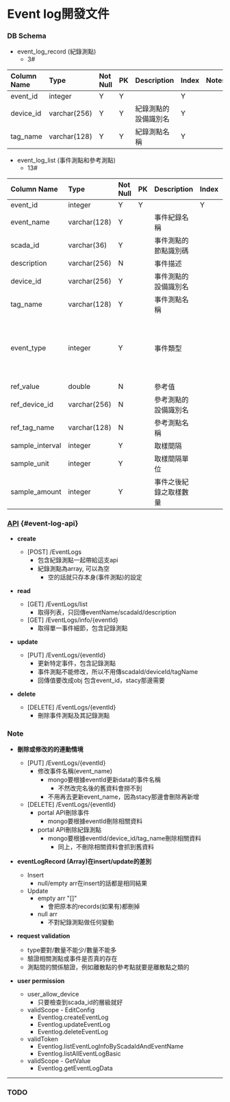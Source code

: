 # Event log開發文件

### DB Schema

* event\_log\_record \(紀錄測點\)
  * 3\#

| Column Name | Type | Not Null | PK | Description | Index | Notes |
| :--- | :--- | :--- | :--- | :--- | :--- | :--- |
| event\_id | integer | Y | Y |  | Y |  |
| device\_id | varchar\(256\) | Y | Y | 紀錄測點的設備識別名 | Y |  |
| tag\_name | varchar\(128\) | Y | Y | 紀錄測點名稱 | Y |  |

* event\_log\_list \(事件測點和參考測點\)
  * 13\#

| Column Name | Type | Not Null | PK | Description | Index | Notes |
| :--- | :--- | :--- | :--- | :--- | :--- | :--- |
| event\_id | integer | Y | Y |  | Y | AUTO\_INCREMENT |
| event\_name | varchar\(128\) | Y |  | 事件紀錄名稱 |  |  |
| scada\_id | varchar\(36\) | Y |  | 事件測點的節點識別碼 |  |  |
| description | varchar\(256\) | N |  | 事件描述 |  |  |
| device\_id | varchar\(256\) | Y |  | 事件測點的設備識別名 |  |  |
| tag\_name | varchar\(128\) | Y |  | 事件測點名稱 |  |  |
| event\_type | integer | Y |  | 事件類型 |  | {1:&gt;=參考值, 2:&lt;=參考值, 3:==參考值, 4:&gt;=參考測點, 5:&lt;=參考測點, 6:==參考測點, 7:依取樣間隔紀錄} |
| ref\_value | double | N |  | 參考值 |  |  |
| ref\_device\_id | varchar\(256\) | N |  | 參考測點的設備識別名 |  |  |
| ref\_tag\_name | varchar\(128\) | N |  | 參考測點名稱 |  |  |
| sample\_interval | integer | Y |  | 取樣間隔 |  |  |
| sample\_unit | integer | Y |  | 取樣間隔單位 |  | value: {1:秒, 2:分, 3:小時} |
| sample\_amount | integer | Y |  | 事件之後紀錄之取樣數量 |  | 值如果為0，代表「持續記錄」 |

### [API](#event-log-api) {#event-log-api}

* **create**

  * \[POST\] /EventLogs
    * 包含紀錄測點一起帶給這支api
    * 紀錄測點為array, 可以為空
      * 空的話就只存本身\(事件測點\)的設定

* **read**

  * \[GET\] /EventLogs/list
    * 取得列表，只回傳eventName/scadaId/description
  * \[GET\] /EventLogs/info/{eventId}
    * 取得單一事件細節，包含記錄測點

* **update**

  * \[PUT\] /EventLogs/{eventId}
    * 更新特定事件，包含記錄測點
    * 事件測點不能修改，所以不用傳scadaId/deviceId/tagName
    * 回傳值要改成obj 包含event\_id，stacy那邊需要

* **delete**

  * \[DELETE\] /EventLogs/{eventId}
    * 刪除事件測點及其記錄測點

### Note

* **刪除或修改的的連動情境**

  * \[PUT\] /EventLogs/{eventId}
    * 修改事件名稱\(event\_name\)
      * mongo要根據eventId更新data的事件名稱
        * 不然改完名後的舊資料會撈不到
      * 不用再去更新event\_name，因為stacy那邊會刪除再新增
  * \[DELETE\] /EventLogs/{eventId}
    * portal API刪除事件
      * mongo要根據eventId刪除相關資料
    * portal API刪除紀錄測點
      * mongo要根據eventId/device\_id/tag\_name刪除相關資料
        * 同上，不刪除相關資料會抓到舊資料

* **eventLogRecord \(Array\)在insert/update的差別**

  * Insert
    * null/empty arr在insert的話都是相同結果
  * Update
    * empty arr "\[\]"
      * 會把原本的records\(如果有\)都刪掉
    * null arr
      * 不對紀錄測點做任何變動

* **request validation**

  * type要對/數量不能少/數量不能多
  * 驗證相關測點或事件是否真的存在
  * 測點間的關係驗證，例如離散點的參考點就要是離散點之類的

* **user permission**

  * user\_allow\_device
    * 只要檢查到scada\_id的層級就好
  * validScope - EditConfig
    * Eventlog.createEventLog
    * Eventlog.updateEventLog
    * Eventlog.deleteEventLog
  * validToken
    * Eventlog.listEventLogInfoByScadaIdAndEventName
    * Eventlog.listAllEventLogBasic
  * validScope - GetValue
    * Eventlog.getEventLogData

---

### TODO





